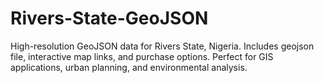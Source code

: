# Rivers-State-GeoJSON
High-resolution GeoJSON data for Rivers State, Nigeria. Includes geojson file, interactive map links, and purchase options. Perfect for GIS applications, urban planning, and environmental analysis.
